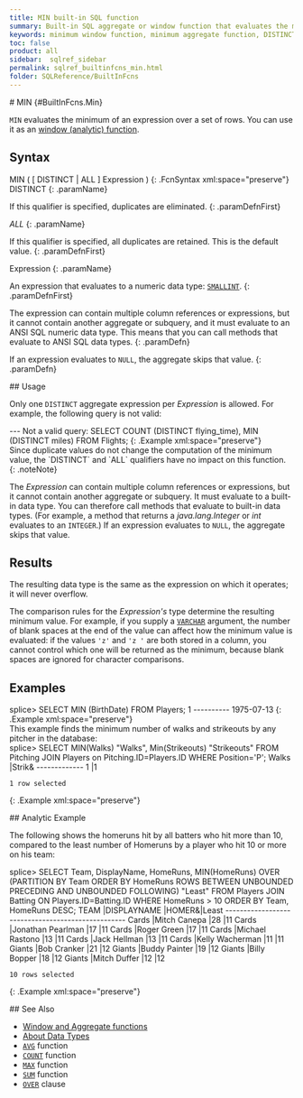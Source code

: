 ```yaml
---
title: MIN built-in SQL function
summary: Built-in SQL aggregate or window function that evaluates the minimum of an expression over a set of rows
keywords: minimum window function, minimum aggregate function, DISTINCT
toc: false
product: all
sidebar:  sqlref_sidebar
permalink: sqlref_builtinfcns_min.html
folder: SQLReference/BuiltInFcns
---
```

<section>
<div class="TopicContent" data-swiftype-index="true" markdown="1">
# MIN   {#BuiltInFcns.Min}

`MIN` evaluates the minimum of an expression over a set of rows. You can
use it as an [window
(analytic) function](sqlref_builtinfcns_windowfcnsintro.html).

## Syntax

<div class="fcnWrapperWide" markdown="1">
    MIN ( [ DISTINCT | ALL ] Expression )
{: .FcnSyntax xml:space="preserve"}

</div>
<div class="paramList" markdown="1">
DISTINCT
{: .paramName}

If this qualifier is specified, duplicates are eliminated.
{: .paramDefnFirst}

*ALL*
{: .paramName}

If this qualifier is specified, all duplicates are retained. This is the
default value.
{: .paramDefnFirst}

Expression
{: .paramName}

An expression that evaluates to a numeric data
type: [`SMALLINT`](sqlref_builtinfcns_smallint.html).
{: .paramDefnFirst}

The expression can contain multiple column references or expressions,
but it cannot contain another aggregate or subquery, and it must
evaluate to an ANSI SQL numeric data type. This means that you can call
methods that evaluate to ANSI SQL data types.
{: .paramDefn}

If an expression evaluates to `NULL`, the aggregate skips that value.
{: .paramDefn}

</div>
## Usage

Only one `DISTINCT` aggregate expression per *Expression* is allowed.
For example, the following query is not valid:

<div class="preWrapper" markdown="1">
       --- Not a valid query:
    SELECT COUNT (DISTINCT flying_time),
                  MIN (DISTINCT miles)
     FROM Flights;
{: .Example xml:space="preserve"}

</div>
Since duplicate values do not change the computation of the minimum
value, the `DISTINCT` and `ALL` qualifiers have no impact on this
function.
{: .noteNote}

The *Expression* can contain multiple column references or expressions,
but it cannot contain another aggregate or subquery. It must evaluate to
a built-in data type. You can therefore call methods that evaluate to
built-in data types. (For example, a method that returns a
*java.lang.Integer* or *int* evaluates to an `INTEGER`.) If an
expression evaluates to `NULL`, the aggregate skips that value.

## Results

The resulting data type is the same as the expression on which it
operates; it will never overflow.

The comparison rules for the *Expression's* type determine the resulting
minimum value. For example, if you supply a
[`VARCHAR`](sqlref_datatypes_varchar.html) argument, the number of blank
spaces at the end of the value can affect how the minimum value is
evaluated: if the values `'z'` and `'z '` are both stored in a column,
you cannot control which one will be returned as the minimum, because
blank spaces are ignored for character comparisons.

## Examples

<div class="preWrapperWide" markdown="1">
    splice> SELECT MIN (BirthDate) FROM Players;
    1
    ----------
    1975-07-13
{: .Example xml:space="preserve"}

</div>
This example finds the minimum number of walks and strikeouts by any
pitcher in the database:

<div class="preWrapper" markdown="1">
    splice> SELECT MIN(Walks) "Walks", Min(Strikeouts) "Strikeouts"
       FROM Pitching JOIN Players on Pitching.ID=Players.ID
       WHERE Position='P';
    Walks |Strik&
    -------------
    1     |1
    
    1 row selected
{: .Example xml:space="preserve"}

</div>
## Analytic Example

The following shows the homeruns hit by all batters who hit more than
10, compared to the least number of Homeruns by a player who hit 10 or
more on his team:

<div class="preWrapperWide" markdown="1">
    splice> SELECT Team, DisplayName, HomeRuns,
       MIN(HomeRuns) OVER (PARTITION BY Team ORDER BY HomeRuns
       ROWS BETWEEN UNBOUNDED PRECEDING AND UNBOUNDED FOLLOWING) "Least"
       FROM Players JOIN Batting ON Players.ID=Batting.ID
       WHERE HomeRuns > 10
       ORDER BY Team, HomeRuns DESC;
    TEAM      |DISPLAYNAME             |HOMER&|Least
    --------------------------------------------------
    Cards     |Mitch Canepa            |28    |11
    Cards     |Jonathan Pearlman       |17    |11
    Cards     |Roger Green             |17    |11
    Cards     |Michael Rastono         |13    |11
    Cards     |Jack Hellman            |13    |11
    Cards     |Kelly Wacherman         |11    |11
    Giants    |Bob Cranker             |21    |12
    Giants    |Buddy Painter           |19    |12
    Giants    |Billy Bopper            |18    |12
    Giants    |Mitch Duffer            |12    |12
    
    10 rows selected
{: .Example xml:space="preserve"}

</div>
## See Also

* [Window and Aggregate
  functions](sqlref_builtinfcns_windowfcnsintro.html)
* [About Data Types](sqlref_datatypes_numerictypes.html)
* [`AVG`](sqlref_builtinfcns_avg.html) function
* [`COUNT`](sqlref_builtinfcns_count.html) function
* [`MAX`](sqlref_builtinfcns_max.html) function
* [`SUM`](sqlref_builtinfcns_sum.html) function
* [`OVER`](sqlref_clauses_over.html) clause

</div>
</section>

